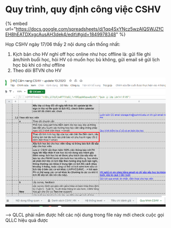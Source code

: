 # Quy trình, quy định công việc CSHV

{% embed url="https://docs.google.com/spreadsheets/d/1qq4SxYNcz5wzAlQSWJZfCEH8hEATDXxgcAusAH3dek4/edit\#gid=1849978348" %}

Họp CSHV ngày 17/06 thấy 2 nội dung cần thống nhất:

1. Kịch bản cho HV nghỉ off học online như học offline là: gửi file ghi âm/hình buổi học, hỏi HV có muốn học bù không, gửi email sẽ gửi lịch học bù khi có như offline
2. Theo dõi BTVN cho HV 

![](../.gitbook/assets/3%20%2814%29.png)

--&gt; QLCL phải nắm được hết các nội dung trong file này mới check cuộc gọi QLLC hiệu quả được

